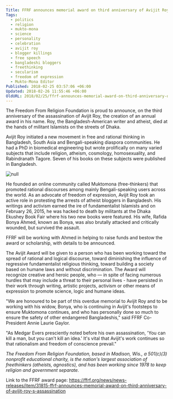 ```yaml
---
Title: FFRF announces memorial award on third anniversary of Avijit Roy's assassination
Tags:
  - politics
  - religion
  - mukto-mona
  - science
  - personality
  - celebration
  - avijit roy
  - blogger killings
  - free speech
  - bangladeshi bloggers
  - freethinking
  - secularism
  - freedom of expression
  - Mukto-Mona Editor
Published: 2018-02-25 03:57:06 +06:00
Updated: 2018-02-26 11:55:46 +06:00
OldURL: 2018/02/25/ffrf-announces-memorial-award-on-third-anniversary-of-avijit-roys-assassination/
---
```


The Freedom From Religion Foundation is proud to announce, on the third anniversary of the assassination of Avijit Roy, the creation of an annual award in his name. Roy, the Bangladesh-American writer and atheist, died at the hands of militant Islamists on the streets of Dhaka.

Avijit Roy initiated a new movement in free and rational thinking in Bangladesh, South Asia and Bengali-speaking diaspora communities. He had a PhD in biomedical engineering but wrote prolifically on many varied subjects that include religion, atheism, cosmology, homosexuality, and Rabindranath Tagore. Seven of his books on these subjects were published in Bangladesh.

<img src="https://ffrf.org/images/1avijitcropped.jpeg" alt="null" />

He founded an online community called Muktomona (free-thinkers) that promoted rational discourses among mainly Bengali-speaking users across the world. As an advocate of freedom of expression, Avijit Roy took an active role in protesting the arrests of atheist bloggers in Bangladesh. His writings and activism earned the ire of fundamentalist Islamists and on February 26, 2015, he was hacked to death by militants at the Dhaka Ekushey Book Fair where his two new books were featured. His wife, Rafida Bonya Ahmed, known as Bonya, was also brutally attacked and critically wounded, but survived the assault.

FFRF will be working with Ahmed in helping to raise funds and bestow the award or scholarship, with details to be announced.

The Avijit Award will be given to a person who has been working toward the spread of rational and logical discourse, toward diminishing the influence of regressive fundamentalist religious thinking, toward building a society based on humane laws and without discrimination. The Award will recognize creative and heroic people, who — in spite of facing numerous hurdles that may include a threat to their personal lives - have persisted in their work through writing, artistic projects, activism or other means of expression to promote science, logic and humane ideas.

"We are honoured to be part of this overdue memorial to Avijit Roy and to be working with his widow, Bonya, who is continuing in Avijit's footsteps to ensure Muktomona continues, and who has personally done so much to ensure the safety of other endangered Bangladeshis," said FFRF Co-President Annie Laurie Gaylor.

"As Medgar Evers presciently noted before his own assassination, 'You can kill a man, but you can't kill an idea.' It's vital that Avijit's work continues so that rationalism and freedom of conscience prevail."

<em>The Freedom From Religion Foundation, based in Madison, Wis., a 501(c)(3) nonprofit educational charity, is the nation's largest association of freethinkers (atheists, agnostics), and has been working since 1978 to keep religion and government separate.</em>

Link to the FFRF award page: https://ffrf.org/news/news-releases/item/31815-ffrf-announces-memorial-award-on-third-anniversary-of-avijit-roy-s-assassination
